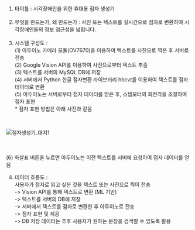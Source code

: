 1. 타이틀 : 시각장애인을 위한 휴대용 점자 생성기</br></br>
2. 무엇을 만드는가, 왜 만드는가 : 사진 또는 텍스트를 실시간으로 점자로 변환하여 시각장애인들의 정보 접근성을 넓힙니다.</br></br>
3. 시스템 구성도 :
</br>(1) 아두이노 카메라 모듈(OV7670)을 이용하여 텍스트를 사진으로 찍은 후 서버로 전송
</br>(2) Google Vision API를 이용하여 사진으로부터 텍스트 추출
</br>(3) 텍스트를 서버의 MySQL DB에 저장
</br>(4) 서버에서 Python 한글 점자변환 라이브러리 hbcvt를 이용하여 텍스트를 점자 데이터로 변환
</br>(5) 아두이노는 서버로부터 점자 데이터를 받은 후, 스텝모터의 회전각을 조절하여 점자 표현
</br> * 점자 표현 방법은 아래 사진과 같음
</br>


![점자생성기_대지1](https://github.com/JihoonJang/CapstoneDesign/blob/master/%EC%A0%90%EC%9E%90%EC%83%9D%EC%84%B1%EA%B8%B0_%EB%8C%80%EC%A7%80%201.jpg)

</br></br>(6) 화살표 버튼을 누르면 아두이노는 이전 텍스트를 서버에 요청하여 점자 데이터를 얻음

4. 데이터 흐름도 : </br>사용자가 점자로 읽고 싶은 것을 텍스트 또는 사진으로 찍어 전송 
</br>-> Vision API를 통해 텍스트로 변환 (ML 기반) 
</br>-> 텍스트를 서버의 DB에 저장 
</br>-> 서버에서 텍스트를 점자로 변환한 후 아두이노로 전송
</br>-> 점자 표현 및 제공
</br>-> DB 저장 데이터는 추후 사용자가 원하는 문장을 검색할 수 있도록 활용
